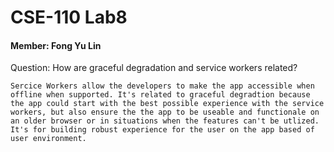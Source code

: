# CSE-110 Lab8

#### Member: Fong Yu Lin

Question: How are graceful degradation and service workers related?

    Sercice Workers allow the developers to make the app accessible when offline when supported. It's related to graceful degradtion because the app could start with the best possible experience with the service workers, but also ensure the the app to be useable and functionale on an older browser or in situations when the features can't be utlized. It's for building robust experience for the user on the app based of user environment.
